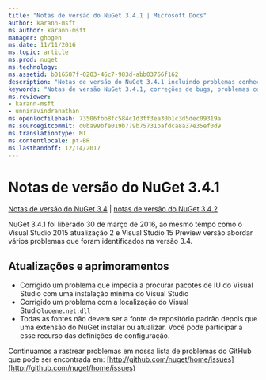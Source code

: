 ```yaml
---
title: "Notas de versão do NuGet 3.4.1 | Microsoft Docs"
author: karann-msft
ms.author: karann-msft
manager: ghogen
ms.date: 11/11/2016
ms.topic: article
ms.prod: nuget
ms.technology: 
ms.assetid: b016587f-0203-46c7-983d-abb03766f162
description: "Notas de versão do NuGet 3.4.1 incluindo problemas conhecidos, correções de bug, recursos adicionados e DCRs."
keywords: "Notas de versão NuGet 3.4.1, correções de bugs, problemas conhecidos, adicionaram recursos, DCRs"
ms.reviewer:
- karann-msft
- unniravindranathan
ms.openlocfilehash: 73506fbb8fc584c1d3ff3ea30b1c3d5dec09319a
ms.sourcegitcommit: d0ba99bfe019b779b75731bafdca8a37e35ef0d9
ms.translationtype: MT
ms.contentlocale: pt-BR
ms.lasthandoff: 12/14/2017
---
```

# <a name="nuget-341-release-notes"></a>Notas de versão do NuGet 3.4.1

[Notas de versão do NuGet 3.4](../release-notes/nuget-3.4.md) | [notas de versão do NuGet 3.4.2](../release-notes/nuget-3.4.2.md)

NuGet 3.4.1 foi liberado 30 de março de 2016, ao mesmo tempo como o Visual Studio 2015 atualização 2 e Visual Studio 15 Preview versão abordar vários problemas que foram identificados na versão 3.4.

## <a name="updates-and-improvements"></a>Atualizações e aprimoramentos

* Corrigido um problema que impedia a procurar pacotes de IU do Visual Studio com uma instalação mínima do Visual Studio
* Corrigido um problema com a localização do Visual Studio`lucene.net.dll`
* Todas as fontes não devem ser a fonte de repositório padrão depois que uma extensão do NuGet instalar ou atualizar.  Você pode participar a esse recurso das definições de configuração.

Continuamos a rastrear problemas em nossa lista de problemas do GitHub que pode ser encontrada em: [http://github.com/nuget/home/issues](http://github.com/nuget/home/issues)